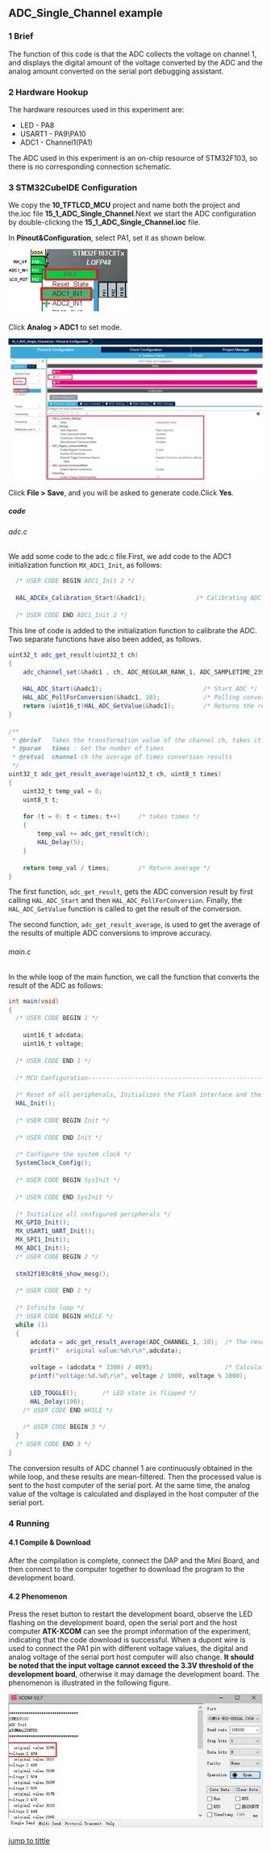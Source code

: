 ## ADC_Single_Channel example<a name="catalogue"></a>


### 1 Brief
The function of this code is that the ADC collects the voltage on channel 1, and displays the digital amount of the voltage converted by the ADC and the analog amount converted on the serial port debugging assistant.
### 2 Hardware Hookup
The hardware resources used in this experiment are:
+ LED - PA8
+ USART1 - PA9\PA10
+ ADC1 - Channel1(PA1)

The ADC used in this experiment is an on-chip resource of STM32F103, so there is no corresponding connection schematic.

### 3 STM32CubeIDE Configuration


We copy the **10_TFTLCD_MCU** project and name both the project and the.ioc file **15_1_ADC_Single_Channel**.Next we start the ADC configuration by double-clicking the **15_1_ADC_Single_Channel.ioc** file.

In **Pinout&Configuration**, select PA1, set it as shown below.

![ ](./1_docs/3_figures/15_1_ADC_Single_Channel/a1.png)

Click **Analog > ADC1** to set mode.

![ ](./1_docs/3_figures/15_1_ADC_Single_Channel/a2.png)

Click **File > Save**, and you will be asked to generate code.Click **Yes**.

##### code
###### adc.c
We add some code to the adc.c file.First, we add code to the ADC1 initialization function ``MX_ADC1_Init``, as follows:
```c#
  /* USER CODE BEGIN ADC1_Init 2 */

  HAL_ADCEx_Calibration_Start(&hadc1);              /* Calibrating ADC */

  /* USER CODE END ADC1_Init 2 */
```
This line of code is added to the initialization function to calibrate the ADC.
Two separate functions have also been added, as follows.
```c#
uint32_t adc_get_result(uint32_t ch)
{
    adc_channel_set(&hadc1 , ch, ADC_REGULAR_RANK_1, ADC_SAMPLETIME_239CYCLES_5);    /* Set the channel, sequence, and sampling time */

    HAL_ADC_Start(&hadc1);                            /* Start ADC */
    HAL_ADC_PollForConversion(&hadc1, 10);            /* Polling conversion */
    return (uint16_t)HAL_ADC_GetValue(&hadc1);        /* Returns the result of the last conversion of the ADC1 rule group */
}

/**
 * @brief   Takes the transformation value of the channel ch, takes it times, and averages it
 * @param   times : Get the number of times
 * @retval  channel ch the average of times conversion results
 */
uint32_t adc_get_result_average(uint32_t ch, uint8_t times)
{
    uint32_t temp_val = 0;
    uint8_t t;

    for (t = 0; t < times; t++)     /* takes times */
    {
        temp_val += adc_get_result(ch);
        HAL_Delay(5);
    }

    return temp_val / times;        /* Return average */
}
```
The first function, ``adc_get_result``, gets the ADC conversion result by first calling ``HAL_ADC_Start`` and then ``HAL_ADC_PollForConversion``. Finally, the ``HAL_ADC_GetValue`` function is called to get the result of the conversion.

The second function, ``adc_get_result_average``, is used to get the average of the results of multiple ADC conversions to improve accuracy.

###### main.c
In the while loop of the main function, we call the function that converts the result of the ADC as follows:
```c#
int main(void)
{
  /* USER CODE BEGIN 1 */

    uint16_t adcdata;
    uint16_t voltage;

  /* USER CODE END 1 */

  /* MCU Configuration--------------------------------------------------------*/

  /* Reset of all peripherals, Initializes the Flash interface and the Systick. */
  HAL_Init();

  /* USER CODE BEGIN Init */

  /* USER CODE END Init */

  /* Configure the system clock */
  SystemClock_Config();

  /* USER CODE BEGIN SysInit */

  /* USER CODE END SysInit */

  /* Initialize all configured peripherals */
  MX_GPIO_Init();
  MX_USART1_UART_Init();
  MX_SPI1_Init();
  MX_ADC1_Init();
  /* USER CODE BEGIN 2 */

  stm32f103c8t6_show_mesg();

  /* USER CODE END 2 */

  /* Infinite loop */
  /* USER CODE BEGIN WHILE */
  while (1)
  {
	  adcdata = adc_get_result_average(ADC_CHANNEL_1, 10); 	/* The result of ADC channel 10 conversion and mean filtering is obtained */
	  printf("  original value:%d\r\n",adcdata);

	  voltage = (adcdata * 3300) / 4095;                  	/* Calculate the actual voltage value (1000x enlargement) */
	  printf("voltage:%d.%d\r\n", voltage / 1000, voltage % 1000);

	  LED_TOGGLE();       /* LED state is flipped */
	  HAL_Delay(100);
    /* USER CODE END WHILE */

    /* USER CODE BEGIN 3 */
  }
  /* USER CODE END 3 */
}
```
The conversion results of ADC channel 1 are continuously obtained in the while loop, and these results are mean-filtered. Then the processed value is sent to the host computer of the serial port. At the same time, the analog value of the voltage is calculated and displayed in the host computer of the serial port.


### 4 Running
#### 4.1 Compile & Download
After the compilation is complete, connect the DAP and the Mini Board, and then connect to the computer together to download the program to the development board.
#### 4.2 Phenomenon
Press the reset button to restart the development board, observe the LED flashing on the development board, open the serial port and the host computer **ATK-XCOM** can see the prompt information of the experiment, indicating that the code download is successful. When a dupont wire is used to connect the PA1 pin with different voltage values, the digital and analog voltage of the serial port host computer will also change. **It should be noted that the input voltage cannot exceed the 3.3V threshold of the development board**, otherwise it may damage the development board. The phenomenon is illustrated in the following figure.

![ ](./1_docs/3_figures/15_1_ADC_Single_Channel/a3.png)

[jump to tittle](#catalogue)
